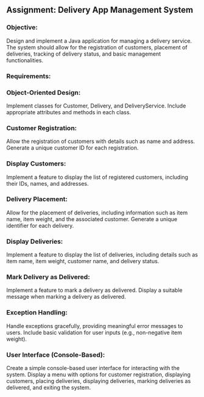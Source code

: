 ## Assignment: Delivery App Management System

### Objective:
Design and implement a Java application for managing a delivery service. The system should allow for the registration of customers, placement of deliveries, tracking of delivery status, and basic management functionalities.

### Requirements:

### Object-Oriented Design:
Implement classes for Customer, Delivery, and DeliveryService.
Include appropriate attributes and methods in each class.

### Customer Registration:
Allow the registration of customers with details such as name and address.
Generate a unique customer ID for each registration.

### Display Customers:
Implement a feature to display the list of registered customers, including their IDs, names, and addresses.

### Delivery Placement:
Allow for the placement of deliveries, including information such as item name, item weight, and the associated customer.
Generate a unique identifier for each delivery.

### Display Deliveries:
Implement a feature to display the list of deliveries, including details such as item name, item weight, customer name, and delivery status.

### Mark Delivery as Delivered:
Implement a feature to mark a delivery as delivered.
Display a suitable message when marking a delivery as delivered.

### Exception Handling:
Handle exceptions gracefully, providing meaningful error messages to users.
Include basic validation for user inputs (e.g., non-negative item weight).

### User Interface (Console-Based):
Create a simple console-based user interface for interacting with the system.
Display a menu with options for customer registration, displaying customers, placing deliveries, displaying deliveries, marking deliveries as delivered, and exiting the system.

